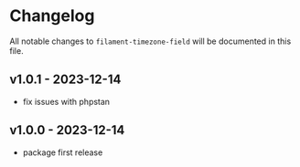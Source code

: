 # Changelog

All notable changes to `filament-timezone-field` will be documented in this file.

## v1.0.1 - 2023-12-14

- fix issues with phpstan

## v1.0.0 - 2023-12-14

- package first release
